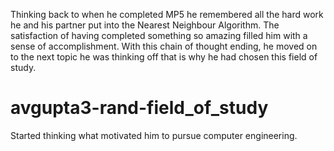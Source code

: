 Thinking back to when he completed MP5 he remembered all the hard work he and his partner put into the Nearest Neighbour Algorithm. The satisfaction of having completed something so amazing filled him with a sense of accomplishment. With this chain of thought ending, he moved on to the next topic he was thinking off that is why he had chosen this field of study.

# avgupta3-rand-field_of_study
Started thinking what motivated him to pursue computer engineering.
